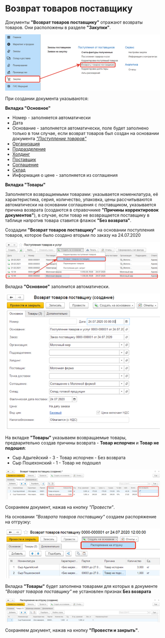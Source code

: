 # Возврат товаров поставщику

Документы **"Возврат товаров поставщику"** отражают возвраты товаров. Они расположены в разделе **"Закупки"**.

[![1][1]][1]

При создании документа указываются:

**Вкладка "Основное"**

- Номер - заполняется автоматически
- Дата
- Основание - заполняется автоматически, поле будет заполнено только в том случае, если возврат товаров был создан на основании документа [*"Поступление товаров"*](ReceiptOfProducts.md)
- [Организация](../CommonInformation/Organization.md)
- [Подразделение](../CommonInformation/Department.md)
- [Холдинг](../CommonInformation/Holding.md)
- [Поставщик](../CommonInformation/Contractor.md)
- [Соглашение](../CRM/CustomerService/Pricing/AgreementsWithContractors.md)
- [Склад](../CommonInformation/Warehouse.md)
- Информация о цене - заполняется из соглашения

**Вкладка "Товары"**

Заполняется возвращаемыми товарами: указывается номенклатура, её характеристика, серия, количество, упаковка, цены рассчитываются автоматически на основании соглашения с поставщиком, указывается причина возврата (создаются в справочнике **"Причины корректировок документов"**), в случае, если товар не возвращается поставщику в таблице напротив товара ставится флажок **"Без возврата"**.

Создадим **"Возврат товаров поставщику"** на основании поступления товаров, которое было создано вторым по заказу на 24.07.2020

[![2][2]][2]

Вкладка **"Основное"** заполнится автоматически.

[![3][3]][3]

На вкладке **"Товары"** указываем возвращаемые товары, предварительно создав причины возврата - **Товар испорчен** и **Товар не подошел**:

- Сыр Адыгейский - 3 - Товар испорчен - Без возврата
- Сыр Пошехонский - 1 - Товар не подошел

[![4][4]][4]

Сохраняем документ, нажав на кнопку *"Провести"*.

На основании *"Возврата товаров поставщику"* создаем распоряжение на отгрузку:

[![5][5]][5]

Вкладка **"Товары"** будет заполнена товарами для которых в документе *"Возврат товаров поставщику"* не установлен признак **Без возврата**

[![6][6]][6]

Сохраняем документ, нажав на кнопку **"Провести и закрыть"**.

[1]: ReturnToSupplier.assets/1.png
[2]: ReturnToSupplier.assets/2.png
[3]: ReturnToSupplier.assets/3.png
[4]: ReturnToSupplier.assets/4.png
[5]: ReturnToSupplier.assets/5.png
[6]: ReturnToSupplier.assets/6.png